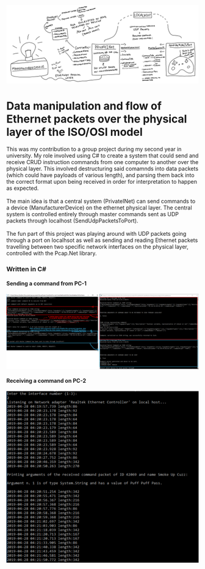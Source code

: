 ![alt text](https://raw.githubusercontent.com/kaloyanBozhkov/NetProject/master/LogicMap.jpg)

<h1>Data manipulation and flow of Ethernet packets over the physical layer of the ISO/OSI model</h1>
<p>This was my contribution to a group project during my second year in university. My role involved using C# to create a system that could send and receive CRUD instruction commands from one computer to another over the physical layer. This involved destructuring said comamnds into data packets (which could have payloads of various length), and parsing them back into the correct format upon being received in order for interpretation to happen as expected.
<br/><br/>
The main idea is that a central system (PrivateINet) can send commands to a device (ManufacturerDevice) on the ethernet physical layer. The central system is controlled entirely through master commands sent as UDP packets through localhost (SendUdpPacketsToPort).
  <br/><br/>The fun part of this project was playing around with UDP packets going through a port on localhsot as well as sending and reading Ethernet packets travelling between two specific network interfaces on the physical layer, controlled with the Pcap.Net library.  
  
<h3>Written in C#</h3>
<h4>Sending a command from PC-1</h4>

![alt text](https://raw.githubusercontent.com/kaloyanBozhkov/NetProject/master/SendCommandExample.jpg)

<h4>Receiving a command on PC-2</h4>

![alt text](https://raw.githubusercontent.com/kaloyanBozhkov/NetProject/master/ExampleOfManufacturerDeviceReceivingPackets.png)

</p>
